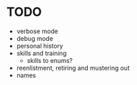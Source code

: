 # TODO

- verbose mode
- debug mode
- personal history
- skills and training
  - skills to enums?
- reenlistment, retiring and mustering out
- names
